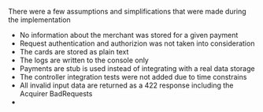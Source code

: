 There were a few assumptions and simplifications that were made during the implementation
- No information about the merchant was stored for a given payment
- Request authentication and authorizion was not taken into consideration
- The cards are stored as plain text
- The logs are written to the console only
- Payments are stub is used instead of integrating with a real data storage
- The controller integration tests were not added due to time constrains
- All invalid input data are returned as a 422 response including the Acquirer BadRequests
-